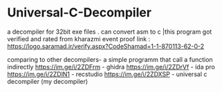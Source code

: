 # Universal-C-Decompiler
a decompiler for 32bit exe files . can convert asm to c
|this program got verified and rated from kharazmi event proof link :   
https://logo.saramad.ir/verify.aspx?CodeShamad=1-1-870113-62-0-2

comparing to other decompilers- a simple programm that call a function indirectly
https://im.ge/i/2ZDFrm - ghidra
https://im.ge/i/2ZDrVf - ida pro
https://im.ge/i/2ZDlN1 - recstudio
https://im.ge/i/2ZDXSP - universal c decompiler (my decompiler)
